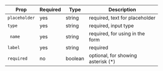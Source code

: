| Prop          | Required | Type    | Description                         |
| ------------- | -------- | ------- | ----------------------------------- |
| `placeholder` | yes      | string  | required, text for placeholder      |
| `type`        | yes      | string  | required, input type                |
| ` name`       | yes      | string  | required, for using in the form     |
| `label`       | yes      | string  | required                            |
| `required`    | no       | boolean | optional, for showing asterisk (\*) |

